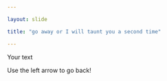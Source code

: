 ```yaml
---

layout: slide

title: "go away or I will taunt you a second time"

---
```


Your text

Use the left arrow to go back!
